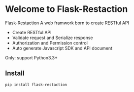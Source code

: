 # Welcome to Flask-Restaction

Flask-Restaction A web framwork born to create RESTful API

- Create RESTful API
- Validate request and Serialize response
- Authorization and Permission control
- Auto generate Javascript SDK and API document

Only: support Python3.3+

## Install

    pip install flask-restaction
